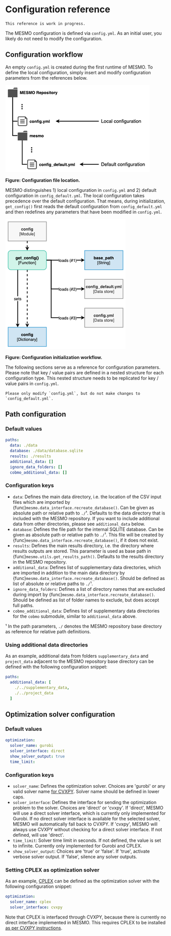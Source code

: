 # Configuration reference

```{warning}
This reference is work in progress.
```

The MESMO configuration is defined via `config.yml`. As an initial user, you likely do not need to modify the configuration.

## Configuration workflow

An empty `config.yml` is created during the first runtime of MESMO. To define the local configuration, simply insert and modify configuration parameters from the references below.

![](assets/configuration_file_structure.png)

**Figure: Configuration file location.**

MESMO distinguishes 1) local configuration in `config.yml` and 2) default configuration in `config_default.yml`. The local configuration takes precedence over the default configuration. That means, during initialization, `get_config()` first reads the default configuration from `config_default.yml` and then redefines any parameters that have been modified in `config.yml`.

![](assets/configuration_workflow.png)

**Figure: Configuration initialization workflow.**

The following sections serve as a reference for configuration parameters. Please note that key / value pairs are defined in a nested structure for each configuration type. This nested structure needs to be replicated for key / value pairs in `config.yml`.

```{important}
Please only modify `config.yml`, but do not make changes to `config_default.yml`.
```

## Path configuration

### Default values

```yaml
paths:
  data: ./data
  database: ./data/database.sqlite
  results: ./results
  additional_data: []
  ignore_data_folders: []
  cobmo_additional_data: []
```

### Configuration keys

 - `data`: Defines the main data directory, i.e. the location of the CSV input files which are imported by {func}`mesmo.data_interface.recreate_database()`. Can be given as absolute path or relative path to `./`¹. Defaults to the data directory that is included with the MESMO repository. If you want to include additional data from other directories, please see `additional_data` below.
 - `database`: Defines the file path for the internal SQLITE database. Can be given as absolute path or relative path to `./`¹. This file will be created by {func}`mesmo.data_interface.recreate_database()`, if it does not exist.
 - `results`: Defines the main results directory, i.e. the directory where results outputs are stored. This parameter is used as base path in {func}`mesmo.utils.get_results_path()`. Defaults to the results directory in the MESMO repository.
 - `additional_data`: Defines list of supplementary data directories, which are imported in addition to the main data directory by {func}`mesmo.data_interface.recreate_database()`. Should be defined as list of absolute or relative paths to `./`¹.
 - `ignore_data_folders`: Defines a list of directory names that are excluded during import by {func}`mesmo.data_interface.recreate_database()`. Should be defined as list of folder names to exclude, but does accept full paths.
 - `cobmo_additional_data`: Defines list of supplementary data directories for the `cobmo` submodule, similar to `additional_data` above.

¹ In the path parameters, `./` denotes the MESMO repository base directory as reference for relative path definitions.

### Using additional data directories

As an example, additional data from folders `supplementary_data` and `project_data` adjacent to the MESMO repository base directory can be defined with the following configuration snippet:

```yaml
paths:
  additional_data: [
    ./../supplementary_data,
    ./../project_data
  ]
```

## Optimization solver configuration

### Default values

```yaml
optimization:
  solver_name: gurobi
  solver_interface: direct
  show_solver_output: true
  time_limit:
```

### Configuration keys

 - `solver_name`: Defines the optimization solver. Choices are 'gurobi' or any valid solver name [for CVXPY](https://www.cvxpy.org/tutorial/advanced/index.html#choosing-a-solver). Solver name should be defined in lower caps.
 - `solver_interface`: Defines the interface for sending the optimization problem to the solver. Choices are 'direct' or 'cvxpy'. If 'direct', MESMO will use a direct solver interface, which is currently only implemented for Gurobi. If no direct solver interface is available for the selected solver, MESMO will automatically fall back to CVXPY. If 'cvxpy', MESMO will always use CVXPY without checking for a direct solver interface. If not defined, will use 'direct'.
 - `time_limit`: Solver time limit in seconds. If not defined, the value is set to infinite. Currently only implemented for Gurobi and CPLEX.
 - `show_solver_output`: Choices are 'true' or 'false'. If 'true', activate verbose solver output. If 'false', silence any solver outputs.

### Setting CPLEX as optimization solver

As an example, [CPLEX](https://www.ibm.com/analytics/cplex-optimizer) can be defined as the optimization solver with the following configuration snippet:

```yaml
optimization:
  solver_name: cplex
  solver_interface: cvxpy
```

Note that CPLEX is interfaced through CVXPY, because there is currently no direct interface implemented in MESMO. This requires CPLEX to be installed [as per CVXPY instructions](https://www.cvxpy.org/install/index.html#install-with-cplex-support).

